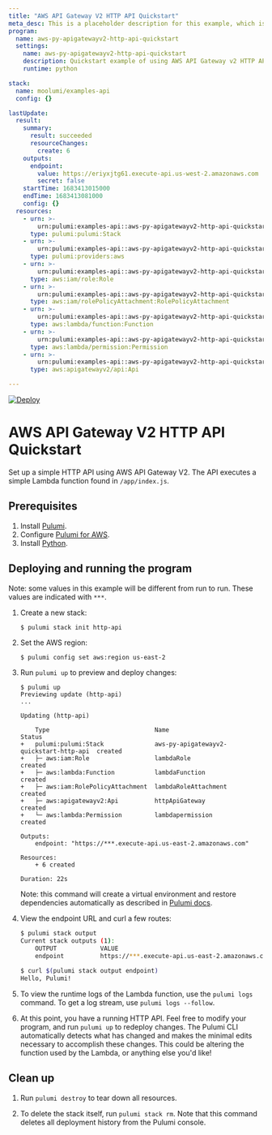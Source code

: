 ```yaml
---
title: "AWS API Gateway V2 HTTP API Quickstart"
meta_desc: This is a placeholder description for this example, which is an interesting example of how to do something with Pulumi.
program:
  name: aws-py-apigatewayv2-http-api-quickstart
  settings:
    name: aws-py-apigatewayv2-http-api-quickstart
    description: Quickstart example of using AWS API Gateway v2 HTTP API
    runtime: python

stack:
  name: moolumi/examples-api
  config: {}

lastUpdate:
  result:
    summary:
      result: succeeded
      resourceChanges:
        create: 6
    outputs:
      endpoint:
        value: https://eriyxjtg61.execute-api.us-west-2.amazonaws.com
        secret: false
    startTime: 1683413015000
    endTime: 1683413081000
    config: {}
  resources:
    - urn: >-
        urn:pulumi:examples-api::aws-py-apigatewayv2-http-api-quickstart::pulumi:pulumi:Stack::aws-py-apigatewayv2-http-api-quickstart-examples-api
      type: pulumi:pulumi:Stack
    - urn: >-
        urn:pulumi:examples-api::aws-py-apigatewayv2-http-api-quickstart::pulumi:providers:aws::default_5_40_0
      type: pulumi:providers:aws
    - urn: >-
        urn:pulumi:examples-api::aws-py-apigatewayv2-http-api-quickstart::aws:iam/role:Role::lambdaRole
      type: aws:iam/role:Role
    - urn: >-
        urn:pulumi:examples-api::aws-py-apigatewayv2-http-api-quickstart::aws:iam/rolePolicyAttachment:RolePolicyAttachment::lambdaRoleAttachment
      type: aws:iam/rolePolicyAttachment:RolePolicyAttachment
    - urn: >-
        urn:pulumi:examples-api::aws-py-apigatewayv2-http-api-quickstart::aws:lambda/function:Function::lambdaFunction
      type: aws:lambda/function:Function
    - urn: >-
        urn:pulumi:examples-api::aws-py-apigatewayv2-http-api-quickstart::aws:lambda/permission:Permission::lambdaPermission
      type: aws:lambda/permission:Permission
    - urn: >-
        urn:pulumi:examples-api::aws-py-apigatewayv2-http-api-quickstart::aws:apigatewayv2/api:Api::httpApiGateway
      type: aws:apigatewayv2/api:Api

---
```


[![Deploy](https://get.pulumi.com/new/button.svg)](https://app.pulumi.com/new?template=https://github.com/pulumi/examples/blob/master/aws-py-apigatewayv2-http-api-quickcreate/README.md)

# AWS API Gateway V2 HTTP API Quickstart

Set up a simple HTTP API using AWS API Gateway V2. The API executes a simple Lambda function 
found in `/app/index.js`.

## Prerequisites
1.  Install [Pulumi](https://www.pulumi.com/docs/get-started/install/).
2.  Configure [Pulumi for AWS](https://www.pulumi.com/docs/intro/cloud-providers/aws/setup/).
3.  Install [Python](https://www.pulumi.com/docs/intro/languages/python).

## Deploying and running the program

Note: some values in this example will be different from run to run.  These values are indicated
with `***`.

1.  Create a new stack:

    ```bash
    $ pulumi stack init http-api
    ```

1.  Set the AWS region:

    ```
    $ pulumi config set aws:region us-east-2
    ```

1.  Run `pulumi up` to preview and deploy changes:

    ```
    $ pulumi up
    Previewing update (http-api)
    ...

    Updating (http-api)

        Type                             Name                                     Status
    +   pulumi:pulumi:Stack              aws-py-apigatewayv2-quickstart-http-api  created
    +   ├─ aws:iam:Role                  lambdaRole                               created
    +   ├─ aws:lambda:Function           lambdaFunction                           created
    +   ├─ aws:iam:RolePolicyAttachment  lambdaRoleAttachment                     created
    +   ├─ aws:apigatewayv2:Api          httpApiGateway                           created
    +   └─ aws:lambda:Permission         lambdapermission                         created

    Outputs:
        endpoint: "https://***.execute-api.us-east-2.amazonaws.com"

    Resources:
        + 6 created

    Duration: 22s
    ```
    Note: this command will create a virtual environment and restore dependencies automatically as
    described in [Pulumi docs](https://www.pulumi.com/docs/intro/languages/python/#virtual-environments).

1.  View the endpoint URL and curl a few routes:

    ```bash
    $ pulumi stack output
    Current stack outputs (1):
        OUTPUT            VALUE
        endpoint          https://***.execute-api.us-east-2.amazonaws.com

    $ curl $(pulumi stack output endpoint)
    Hello, Pulumi!
    ```

1.  To view the runtime logs of the Lambda function, use the `pulumi logs` command. To get a log stream, use `pulumi logs --follow`.

1.  At this point, you have a running HTTP API. Feel free to modify your program, and run `pulumi up`
to redeploy changes. The Pulumi CLI automatically detects what has changed and makes the minimal 
edits necessary to accomplish these changes. This could be altering the function used by the Lambda,
or anything else you'd like!

## Clean up

1.  Run `pulumi destroy` to tear down all resources.

1.  To delete the stack itself, run `pulumi stack rm`. Note that this command deletes all deployment history from the Pulumi console.

